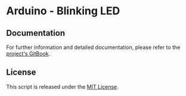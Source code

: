 # Arduino - Blinking LED

## Documentation

For further information and detailed documentation, please refer to the [project's GitBook](https://docs.arduinodenis.com/github/resources-arduino/arduino-projects/project-1-arduino).

## License

This script is released under the [MIT License](LICENSE).
